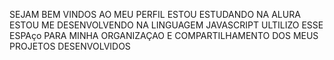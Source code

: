 SEJAM BEM VINDOS AO MEU PERFIL
ESTOU ESTUDANDO NA ALURA
ESTOU ME DESENVOLVENDO NA LINGUAGEM JAVASCRIPT
ULTILIZO ESSE ESPAço PARA MINHA ORGANIZAÇAO E COMPARTILHAMENTO DOS MEUS PROJETOS DESENVOLVIDOS
